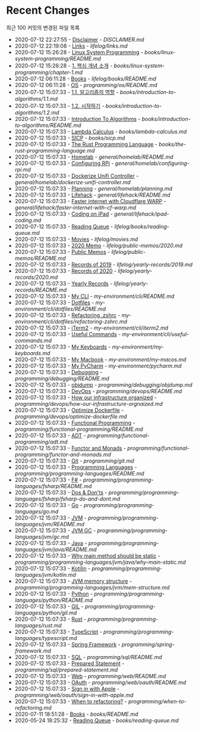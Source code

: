 # Recent Changes

최근 100 커밋의 변경된 파일 목록

* 2020-07-12 22:27:55  - [Disclaimer](DISCLAIMER.md) - *DISCLAIMER.md*
* 2020-07-12 22:19:08  - [Links](lifelog/links.md) - *lifelog/links.md*
* 2020-07-12 15:26:28  - [Linux System Programming](books/linux-system-programming/README.md) - *books/linux-system-programming/README.md*
* 2020-07-12 15:26:28  - [1. 핵심 개념 소개](books/linux-system-programming/chapter-1.md) - *books/linux-system-programming/chapter-1.md*
* 2020-07-12 06:11:28  - [Books](lifelog/books/README.md) - *lifelog/books/README.md*
* 2020-07-12 06:11:28  - [OS](programming/os/README.md) - *programming/os/README.md*
* 2020-07-12 15:07:33  - [1.1. 알고리즘의 역할](books/introduction-to-algorithms/1.1.md) - *books/introduction-to-algorithms/1.1.md*
* 2020-07-12 15:07:33  - [1.2. 시작하기](books/introduction-to-algorithms/1.2.md) - *books/introduction-to-algorithms/1.2.md*
* 2020-07-12 15:07:33  - [Introduction To Algorithms](books/introduction-to-algorithms/README.md) - *books/introduction-to-algorithms/README.md*
* 2020-07-12 15:07:33  - [Lambda Calculus](books/lambda-calculus.md) - *books/lambda-calculus.md*
* 2020-07-12 15:07:33  - [SICP](books/sicp.md) - *books/sicp.md*
* 2020-07-12 15:07:33  - [The Rust Programming Language](books/the-rust-programming-language.md) - *books/the-rust-programming-language.md*
* 2020-07-12 15:07:33  - [Homelab](general/homelab/README.md) - *general/homelab/README.md*
* 2020-07-12 15:07:33  - [Configuring RPi](general/homelab/configuring-rpi.md) - *general/homelab/configuring-rpi.md*
* 2020-07-12 15:07:33  - [Dockerize Unifi Controller](general/homelab/dockerize-unifi-controller.md) - *general/homelab/dockerize-unifi-controller.md*
* 2020-07-12 15:07:33  - [Planning](general/homelab/planning.md) - *general/homelab/planning.md*
* 2020-07-12 15:07:33  - [Lifehack](general/lifehack/README.md) - *general/lifehack/README.md*
* 2020-07-12 15:07:33  - [Faster internet with Cloudflare WARP](general/lifehack/faster-internet-with-cf-warp.md) - *general/lifehack/faster-internet-with-cf-warp.md*
* 2020-07-12 15:07:33  - [Coding on iPad](general/lifehack/ipad-coding.md) - *general/lifehack/ipad-coding.md*
* 2020-07-12 15:07:33  - [Reading Queue](lifelog/books/reading-queue.md) - *lifelog/books/reading-queue.md*
* 2020-07-12 15:07:33  - [Movies](lifelog/movies.md) - *lifelog/movies.md*
* 2020-07-12 15:07:33  - [2020 Memo](lifelog/public-memos/2020.md) - *lifelog/public-memos/2020.md*
* 2020-07-12 15:07:33  - [Public Memos](lifelog/public-memos/README.md) - *lifelog/public-memos/README.md*
* 2020-07-12 15:07:33  - [Records of 2019](lifelog/yearly-records/2019.md) - *lifelog/yearly-records/2019.md*
* 2020-07-12 15:07:33  - [Records of 2020](lifelog/yearly-records/2020.md) - *lifelog/yearly-records/2020.md*
* 2020-07-12 15:07:33  - [Yearly Records](lifelog/yearly-records/README.md) - *lifelog/yearly-records/README.md*
* 2020-07-12 15:07:33  - [My CLI](my-environment/cli/README.md) - *my-environment/cli/README.md*
* 2020-07-12 15:07:33  - [Dotfiles](my-environment/cli/dotfiles/README.md) - *my-environment/cli/dotfiles/README.md*
* 2020-07-12 15:07:33  - [Refactoring .zshrc](my-environment/cli/dotfiles/refactoring-zshrc.md) - *my-environment/cli/dotfiles/refactoring-zshrc.md*
* 2020-07-12 15:07:33  - [iTerm2](my-environment/cli/iterm2.md) - *my-environment/cli/iterm2.md*
* 2020-07-12 15:07:33  - [Useful Commands](my-environment/cli/useful-commands.md) - *my-environment/cli/useful-commands.md*
* 2020-07-12 15:07:33  - [My Keyboards](my-environment/my-keyboards.md) - *my-environment/my-keyboards.md*
* 2020-07-12 15:07:33  - [My Macbook](my-environment/my-macos.md) - *my-environment/my-macos.md*
* 2020-07-12 15:07:33  - [My PyCharm](my-environment/pycharm.md) - *my-environment/pycharm.md*
* 2020-07-12 15:07:33  - [Debugging](programming/debugging/README.md) - *programming/debugging/README.md*
* 2020-07-12 15:07:33  - [objdump](programming/debugging/objdump.md) - *programming/debugging/objdump.md*
* 2020-07-12 15:07:33  - [DevOps](programming/devops/README.md) - *programming/devops/README.md*
* 2020-07-12 15:07:33  - [How our infrastructure organized](programming/devops/how-our-infrastructure-orgnaized.md) - *programming/devops/how-our-infrastructure-orgnaized.md*
* 2020-07-12 15:07:33  - [Optimize Dockerfile](programming/devops/optimize-dockerfile.md) - *programming/devops/optimize-dockerfile.md*
* 2020-07-12 15:07:33  - [Functional Programming](programming/functional-programming/README.md) - *programming/functional-programming/README.md*
* 2020-07-12 15:07:33  - [ADT](programming/functional-programming/adt.md) - *programming/functional-programming/adt.md*
* 2020-07-12 15:07:33  - [Functor and Monads](programming/functional-programming/functor-and-monads.md) - *programming/functional-programming/functor-and-monads.md*
* 2020-07-12 15:07:33  - [Git](programming/git.md) - *programming/git.md*
* 2020-07-12 15:07:33  - [Programming Languages](programming/programming-languages/README.md) - *programming/programming-languages/README.md*
* 2020-07-12 15:07:33  - [F\#](programming/programming-languages/fsharp/README.md) - *programming/programming-languages/fsharp/README.md*
* 2020-07-12 15:07:33  - [Dos & Don'ts](programming/programming-languages/fsharp/fsharp-do-and-dont.md) - *programming/programming-languages/fsharp/fsharp-do-and-dont.md*
* 2020-07-12 15:07:33  - [Go](programming/programming-languages/go.md) - *programming/programming-languages/go.md*
* 2020-07-12 15:07:33  - [JVM](programming/programming-languages/jvm/README.md) - *programming/programming-languages/jvm/README.md*
* 2020-07-12 15:07:33  - [JVM GC](programming/programming-languages/jvm/gc.md) - *programming/programming-languages/jvm/gc.md*
* 2020-07-12 15:07:33  - [Java](programming/programming-languages/jvm/java/README.md) - *programming/programming-languages/jvm/java/README.md*
* 2020-07-12 15:07:33  - [Why main method should be static](programming/programming-languages/jvm/java/why-main-static.md) - *programming/programming-languages/jvm/java/why-main-static.md*
* 2020-07-12 15:07:33  - [Kotilin](programming/programming-languages/jvm/kotlin.md) - *programming/programming-languages/jvm/kotlin.md*
* 2020-07-12 15:07:33  - [JVM memory structure](programming/programming-languages/jvm/mem-structure.md) - *programming/programming-languages/jvm/mem-structure.md*
* 2020-07-12 15:07:33  - [Python](programming/programming-languages/python/README.md) - *programming/programming-languages/python/README.md*
* 2020-07-12 15:07:33  - [GIL](programming/programming-languages/python/gil.md) - *programming/programming-languages/python/gil.md*
* 2020-07-12 15:07:33  - [Rust](programming/programming-languages/rust.md) - *programming/programming-languages/rust.md*
* 2020-07-12 15:07:33  - [TypeScript](programming/programming-languages/typescript.md) - *programming/programming-languages/typescript.md*
* 2020-07-12 15:07:33  - [Spring Framework](programming/spring-framework.md) - *programming/spring-framework.md*
* 2020-07-12 15:07:33  - [SQL](programming/sql/README.md) - *programming/sql/README.md*
* 2020-07-12 15:07:33  - [Prepared Statement](programming/sql/prepared-statement.md) - *programming/sql/prepared-statement.md*
* 2020-07-12 15:07:33  - [Web](programming/web/README.md) - *programming/web/README.md*
* 2020-07-12 15:07:33  - [OAuth](programming/web/oauth/README.md) - *programming/web/oauth/README.md*
* 2020-07-12 15:07:33  - [Sign in with Apple](programming/web/oauth/sign-in-with-apple.md) - *programming/web/oauth/sign-in-with-apple.md*
* 2020-07-12 15:07:33  - [When to refactoring?](programming/when-to-refactoring.md) - *programming/when-to-refactoring.md*
* 2020-07-11 18:51:28  - [Books](books/README.md) - *books/README.md*
* 2020-05-24 18:25:32  - [Reading Queue](books/reading-queue.md) - *books/reading-queue.md*

